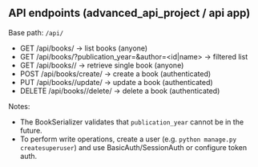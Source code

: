 ## API endpoints (advanced_api_project / api app)

Base path: `/api/`

- GET  /api/books/               -> list books (anyone)
- GET  /api/books/?publication_year=<year>&author=<id|name> -> filtered list
- GET  /api/books/<pk>/          -> retrieve single book (anyone)
- POST /api/books/create/        -> create a book (authenticated)
- PUT  /api/books/<pk>/update/   -> update a book (authenticated)
- DELETE /api/books/<pk>/delete/ -> delete a book (authenticated)

Notes:
- The BookSerializer validates that `publication_year` cannot be in the future.
- To perform write operations, create a user (e.g. `python manage.py createsuperuser`) and use BasicAuth/SessionAuth or configure token auth.

